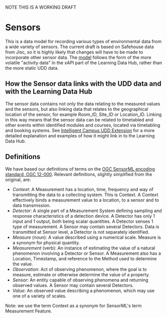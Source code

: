 NOTE THIS IS A WORKING DRAFT

# Sensors

This is a data model for recording various types of environmental data from a wide variety of sensors. The current draft is based on Safehouse data from Jisc, so it is highly likely that changes will have to be made to incorporate other sensor data. The [model](measurement_event.md) follows the form of the more volatile "activity data" in the xAPI part of the Learning Data Hub, rather than the more static UDD data.

## How the Sensor data links with the UDD data and with the Learning Data Hub

The sensor data contains not only the data relating to the measured values and the sensors, but also linking data that relates to the geographical location of the sensor, for example Room_ID, Site_ID or Location_ID. Linking in this way means that the sensor data can be related to timetabled and other events within identified modules and courses, located via timetabling and booking systems. See [Intelligent Campus UDD Extension](https://github.com/Cetis/intelligent-campus/blob/master/udd/README.md) for a more detailed explanation and examples of how it might link in to the Learning Data Hub.

## Definitions

We have based our definitions of terms on the [OGC SensorML encoding standard, OGC 12-000](https://portal.opengeospatial.org/files/?artifact_id=55939). Relevant definitions, slightly simplified from the original, are:

- *Context*: A Measurement has a location, time, frequency and way of transmitting the data to a collecting system. This is Context. A Context effectively binds a measurement value to a location, to a sensor and to data transmission.
- *Detector*: A single part of a Measurement System defining sampling and response characteristics of a detection device. A Detector has only 1 input and 1 output, both being scalar quantities. A Detector senses 1 type of measurement. A Sensor may contain several Detectors. Data is transmitted at Sensor level, a Detector is not separately identified.
- *Measure* (noun): A value described using a numerical scale. Measure is a synonym for physical quantity.
- *Measurement* (verb): An instance of estimating the value of a natural phenomenon involving a Detector or Sensor. A Measurement also has a Location, Timestamp, and reference to the Method used to determine the value.  
- *Observation*: Act of observing phenomenon, where the goal is to measure, estimate or otherwise determine the value of a property.
- *Sensor*: An entity capable of observing phenomena and returning observed values. A Sensor may contain several Detectors.
- *Value*: An observed value describing a phenomenon, which may use one of a variety of scales.

Note: we use the term Context as a synonym for SensorML's term Measurement Feature.
